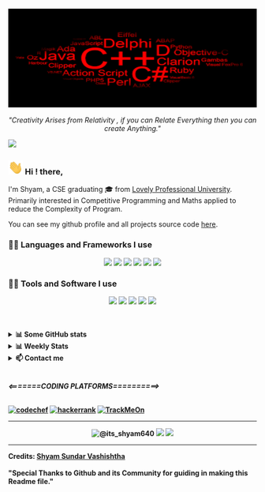 
<p align="center">
<a href="https://github.com/shyam640">
 <p align='center'><img src='download.png' width='1200px' height='200px'/></p> 
</a>
 <p align='center'><i>"Creativity Arises from Relativity , if you can Relate Everything then you can create Anything."</i></p>
</p>

<img src="ezgif.com-gif-maker_(1)_(1)[1].gif" width='1200px'>

<h3> <img src="Hi.gif" width="30px"> Hi ! there, </h3> 

I'm Shyam, a CSE graduating 🎓 from <a href="https://www.lpu.in/">Lovely Professional University</a>. Primarily interested in Competitive Programming and Maths applied to reduce the Complexity of Program. 

You can see my github profile and all projects source code <a href="https://github.com/shyam640">here</a>.


<h3> 👨‍💻 Languages and Frameworks I use</h3>

<!--START_SECTION:colourise-->
<p align=center>
<!-- <img src="https://img.shields.io/badge/-Python-FF0000?style=for-the-badge&logo=python" /> -->
<!-- <img src="https://img.shields.io/badge/-R-FF8000?style=for-the-badge&logo=r"/> -->


<img src="https://img.shields.io/badge/-C++-243099?style=for-the-badge&logo=c%2b%2b"/>
<!-- <img src="https://img.shields.io/badge/-CUDA-00FFFF?style=for-the-badge&logo=nvidia"/> -->
<img src="https://img.shields.io/badge/-HTML5-007FFF?style=for-the-badge&logo=html5"/>
<img src="https://img.shields.io/badge/-CSS-0000FF?style=for-the-badge&logo=css3"/>
<img src="https://img.shields.io/badge/C-orange?style=for-the-badge&logo=c"/>
<img src="https://img.shields.io/badge/-Javascript-8800FF?style=for-the-badge&logo=javascript"/>
<img src="https://img.shields.io/badge/-LaTeX-FF50?style=for-the-badge&logo=latex"/>


</p>
<h3> 👨‍💻 Tools and Software I use</h3>
<p align="center">
<img src="https://img.shields.io/badge/-vscode-blue?style=for-the-badge&logo=visual-studio"/>
 <img src="https://img.shields.io/badge/-androidStudio-grey?style=for-the-badge&logo=android-studio"/>
<img src="https://img.shields.io/badge/-Shell-7F00FF?style=for-the-badge&logo=gnu-bash"/>
<img src="https://img.shields.io/badge/-Git-F10FF?style=for-the-badge&logo=git"/>
<img src="https://img.shields.io/badge/-Vim-FF00FF?style=for-the-badge&logo=vim"/>
</p>
<br><br>
<details>
<summary> <b>📊 Some GitHub stats </b></summary>
<p align="center">
  <img align="center" width="450" height="165" src="https://github-readme-stats.vercel.app/api?username=shyam640&show_icons=true&hide_border=false&line_height=20&show_owner=true&bg_color=0,EE82EE,FFFFFF&theme=graywhite"/>
<img align="center" width="450" height="150" src="https://github-readme-stats.vercel.app/api/top-langs/?username=shyam640&layout=compact&hide=HTML&langs_count=10&bg_color=0,EE82EE,FFFFFF&theme=graywhite"/>
</p>
</details>

<details>
<summary> <b>📊 Weekly Stats</b> </summary>

<!--START_SECTION:waka-->
![Lines of code](https://img.shields.io/badge/From%20Hello%20World%20I%27ve%20Written-25854%20lines%20of%20code-blue)

**🐱 My Github Data** 

> 🏆  23 Contributions in the Year 2020
 > 
> 📦 Approx. 21.1 MB Used in Github's Storage 
 > 
> 💼 Opted to Hire
 > 
> 📜 21 Public Repositories
 > 
> 🔑 2 Private Repositories 

**I'm a Night 🦉** 

This an approximate calculation

```text
🌞 Morning    0 commits     ██░░░░░░░░░░░░░░░░░░   2% 
🌆 Daytime    2 commits     ██████░░░░░░░░░░░░   15% 
🌃 Evening    0 commits     ███░░░░░░░░░░░░░░░░░░░   3% 
🌙 Night      7 commits     ██████████░░░░░░░░░░░░░░░  80%

```
📅 **I'm Most Productive on Sunday** 

```text
Monday       3 commits     ███░░░░░░░░░░░░░░░░░░░░░░   5% 
Tuesday      2 commits     ██░░░░░░░░░░░░░░░░░░░░░   4% 
Wednesday    1 commits     █░░░░░░░░░░░░░░░░░░░░░   3% 
Thursday     4 commits     ██████░░░░░░░░░░░░░░░░░░░   7% 
Friday       3 commits     ███░░░░░░░░░░░░░░░░░░░░░░░   5% 
Saturday     10 commits    █████████████░░░░░░░░░░░░░   30% 
Sunday       15 commits    ██████████████████░░░░░░░░   45%

```


📊 **This Week I Spent My Time On** 

```text
⌚︎ Time Zone: Mumbai/India

💬 Programming Languages: 
Python                   0 mins     
███░░░░░░░░░░░░░░░░░░░░░   5% 
C++                    3 hrs 54 mins       
████████████░░░░░░░░░░░░░   20% 
HTML/CSS                     25 mins            
████░░░░░░░░░░░░░░░░░░░   5% 
DSA                     6 hrs 20 mins              
████████████████████░░░░░   50%

🔥 Editors: 
VS-Code                     16 hrs 59 mins      
████████████████████░░░░░   75% 
Gitpod                      3 hrs 36 mins       
██████████░░░░░░░░░░░░░░░   20%
Online Editor               36 mins       
██░░░░░░░░░░░░░░░░░░░░░░░   5%


🐱‍💻 Projects: 
Website                 16 hrs 20 mins     
███████████████████░░░░░░   79.29% 
Snake Game             2 hrs 37 mins       
███░░░░░░░░░░░░░░░░░░░░░░   12.76% 
Extra                  1 hr 37 mins       
██░░░░░░░░░░░░░░░░░░░░░░░   7.9% 
Unknown                0 secs              
░░░░░░░░░░░░░░░░░░░░░░░░   0.05%

💻 Operating System: 
Windows                    13 hrs 36 mins     
█████████████████████████   80.0%
Linux                      16 hrs 20 mins     
███████████████████░░░░░░   20.0% 

```

**I Mostly Code in C++** 

```text
Python                   0 repos            
█████████░░░░░░░░░░░░░░░░░░░   10% 
C++                      17 repos             
█████████████████████░░░░   65% 
C                        2 repos            
████████████░░░░░░░░░░░░░   10% 
Shell                    0 repos             
███████░░░░░░░░░░░░░░░░░░   5% 
HTML/CSS                  3 repos            
█████████████░░░░░░░░░░░░   10%

```
**My Interests**
```text
Coding                     90%
█████████████████████░░░
Poetry                     5%
███░░░░░░░░░░░░░░░░░░░░░
Extra Stuffs               5%
███░░░░░░░░░░░░░░░░░░░░░
```

</details>
 
<details>
<summary> <b>📫 Contact me </b></summary>
<p align="center">
<a href="https://www.linkedin.com/in/shyam-sundar-vashishtha-045871159/"><img alt="LinkedIn" src="https://img.shields.io/badge/LinkedIn-Shyam%20Sundar%20Vashishtha-blue?style=for-the-badge&logo=linkedin"></a>
<a href="https://www.instagram.com/its_shyam640/"><img alt="instagram" src="https://img.shields.io/badge/instagram-blue?style=for-the-badge&logo=instagram"></a>
<a href="mailto:shyamvashishtha640@gmail.com"><img alt="Email" src="https://img.shields.io/badge/Email-Shyam%20Sundar%20Vashishtha-blue?style=for-the-badge&logo=gmail"></a>
</p>
</details>
<br><br>
<b> <i><=======CODING PLATFORMS==========></i>
<br><br>
<p> <a href="https://www.codechef.com/users/its_shyam640"><img alt="codechef" src="https://img.shields.io/badge/Codechef-blue?style=for-the-badge&logo=codechef"></a>
<a href="https://www.hackerrank.com/its_shyam640"><img alt="hackerrank" src="https://img.shields.io/badge/Hackerrank-blue?style=for-the-badge&logo=hackerrank"></a>
<a href="https://www.stopstalk.com/user/profile/its_shyam640"><img alt="TrackMeOn" src="https://img.shields.io/badge/TrackMeOn-blue?style=for-the-badge&logo=search-icon"></a>
</p>

------

<p align="center">
  <img src="https://komarev.com/ghpvc/?username=shyam640" alt="@its_shyam640" />
 <a href="https://visitor-badge.glitch.me/badge?page_id=shyam640.visitor-badge"></a>
    <a href="https://github.com/shyam640/"><img src="https://img.shields.io/github/followers/shyam640?style=flat-square?color=%234CC61E&label=GitHub%20Followers%20"/></a>
  <a href="https://github.com/shyam640/"><img src="https://img.shields.io/github/last-commit/shyam640/-its_shyam640?style=flat-square?color=red&label=Last%20Updated%20"/></a>
</p>

-----
Credits: [Shyam Sundar Vashishtha](https://github.com/shyam640)
<br><br>
"Special Thanks to Github and its Community for guiding in making this Readme file."
